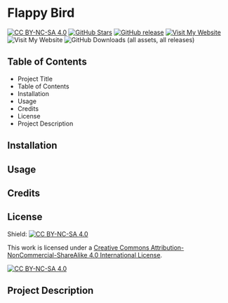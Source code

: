 # Flappy Bird
[![CC BY-NC-SA 4.0][cc-by-nc-sa-shield]][cc-by-nc-sa]
[![GitHub Stars](https://img.shields.io/github/stars/Jorin-Liesse/Flappy_Bird.svg)](https://github.com/Jorin-Liesse/Flappy_Bird/stargazers)
[![GitHub release](https://img.shields.io/github/release/Jorin-Liesse/Flappy_Bird.svg)](https://github.com/Jorin-Liesse/Flappy_Bird/releases)
[![Visit My Website](https://img.shields.io/github/stars/Jorin-Liesse/Flappy_Bird.svg)](https://github.com/Jorin-Liesse/Flappy_Bird/releases)
![Visit My Website]([(https://img.shields.io/badge/)](https://jorin-liesse.github.io/Flappy_Bird/))
![GitHub Downloads (all assets, all releases)](https://img.shields.io/github/downloads/Jorin-Liesse/Flappy_Bird/total)

## Table of Contents
- Project Title
- Table of Contents
- Installation
- Usage
- Credits
- License
- Project Description

## Installation

## Usage

## Credits

## License
Shield: [![CC BY-NC-SA 4.0][cc-by-nc-sa-shield]][cc-by-nc-sa]

This work is licensed under a
[Creative Commons Attribution-NonCommercial-ShareAlike 4.0 International License][cc-by-nc-sa].

[![CC BY-NC-SA 4.0][cc-by-nc-sa-image]][cc-by-nc-sa]

[cc-by-nc-sa]: http://creativecommons.org/licenses/by-nc-sa/4.0/
[cc-by-nc-sa-image]: https://licensebuttons.net/l/by-nc-sa/4.0/88x31.png
[cc-by-nc-sa-shield]: https://img.shields.io/badge/License-CC%20BY--NC--SA%204.0-lightgrey.svg

## Project Description

